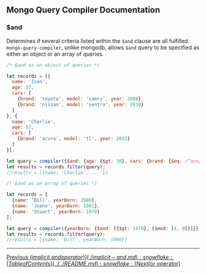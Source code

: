## Mongo Query Compiler Documentation

### $and

Determines if several criteria listed within the `$and` clause are all fulfilled.
`mongo-query-compiler`, unlike mongodb, allows `$and` query to be specified as
either an object or an array of queries.

```javascript
/* $and as an object of queries */

let records = [{
  name: 'Ivan',
  age: 27,
  cars: [
    {brand: 'toyota', model: 'camry', year: 2008},
    {brand: 'nissan', model: 'sentra', year: 2010}
  ]
}, {
  name: 'Charlie',
  age: 57,
  cars: [
    {brand: 'acura', model: 'tl', year: 2015}
  ]
}];

let query = compiler({$and: {age: {$gt: 30}, cars: {brand: {$eq: /^acu/}}}});
let results = records.filter(query);
//results = [{name: 'Charlie', ... }]
```

```javascript
/* $and as an array of queries */

let records = [
  {name: 'Bill', yearBorn: 1980},
  {name: 'Joane', yearBorn: 1981},
  {name: 'Stuart', yearBorn: 1970}
];

let query = compiler({yearBorn: {$and: [{$gt: 1970}, {$mod: [4, 0]}]}});
let results = records.filter(query);
//results = [{name: 'Bill', yearBorn: 1980}]
```

---

[Previous (implicit $and operator)](./implicit-and.md) :snowflake: 
[Table of Contents](../../README.md) :snowflake: 
[Next ($or operator)](./or.md)
